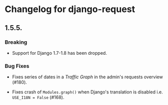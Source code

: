 # Changelog for django-request

## 1.5.5.

### Breaking

* Support for Django 1.7-1.8 has been dropped.

### Bug Fixes

* Fixes series of dates in a _Traffic Graph_ in the admin's requests overview
  (#180).

* Fixes crash of ``Modules.graph()`` when Django's translation is disabled i.e.
  ``USE_I18N = False`` (#168).
